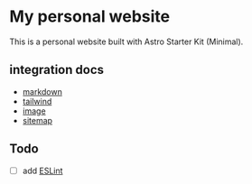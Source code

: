 # My personal website

This is a personal website built with Astro Starter Kit (Minimal).

## integration docs

- [markdown](https://docs.astro.build/en/guides/markdown-content/)
- [tailwind](https://docs.astro.build/en/guides/integrations-guide/tailwind/)
- [image](https://docs.astro.build/en/guides/integrations-guide/image/)
- [sitemap](https://docs.astro.build/en/guides/integrations-guide/sitemap/)

## Todo

- [ ] add [ESLint](https://docs.astro.build/en/editor-setup/#eslint)

